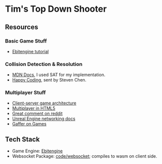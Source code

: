 # Tim's Top Down Shooter

## Resources
### Basic Game Stuff
- [Ebitengine tutorial](https://threedots.tech/post/making-games-in-go/)

### Collision Detection & Resolution
- [MDN Docs](https://developer.mozilla.org/en-US/docs/Games/Techniques/2D_collision_detection#separating_axis_theorem), I used SAT for my implementation.
- [Happy Coding](https://happycoding.io/tutorials/processing/collision-detection), sent by Steven Chen.

### Multiplayer Stuff
- [Client-server game architecture](https://www.gabrielgambetta.com/client-server-game-architecture.html)
- [Multiplayer in HTML5](http://buildnewgames.com/real-time-multiplayer/)
- [Great comment on reddit](https://www.reddit.com/r/gamedev/comments/29589b/comment/cihlh2h/?utm_source=share&utm_medium=web3x&utm_name=web3xcss&utm_term=1&utm_content=share_button)
- [Unreal Engine networking docs](https://docs.unrealengine.com/udk/Three/NetworkingOverview.html)
- [Gaffer on Games](https://gafferongames.com)

## Tech Stack
- Game Engine: [Ebitengine](https://ebitengine.org)
- Websocket Package: [code/websocket](https://github.com/coder/websocket); compiles to wasm on client side.
